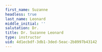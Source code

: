 ```yaml
---
first_name: Suzanne
headless: true
last_name: Leonard
middle_initial: ''
salutation: Dr.
title: Dr. Suzanne Leonard
type: instructor
uid: 4d1ecbdf-3db1-3ded-5eac-2b8997b43142
---
```

